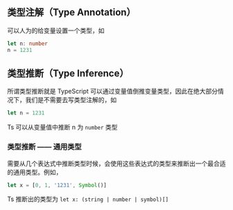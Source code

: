 ## 类型注解（Type Annotation）

可以人为的给变量设置一个类型，如

```ts
let n: number
n = 1231
```

## 类型推断（Type Inference）

所谓类型推断就是 TypeScript 可以通过变量值倒推变量类型，因此在绝大部分情况下，我们是不需要去写类型注解的，如

```ts
let n = 1231
```

Ts 可以从变量值中推断 n 为 `number` 类型

### 类型推断 —— 通用类型

需要从几个表达式中推断类型时候，会使用这些表达式的类型来推断出一个最合适的通用类型。例如，

```ts
let x = [0, 1, '1231', Symbol()]
```

Ts 推断出的类型为 `let x: (string | number | symbol)[]`
